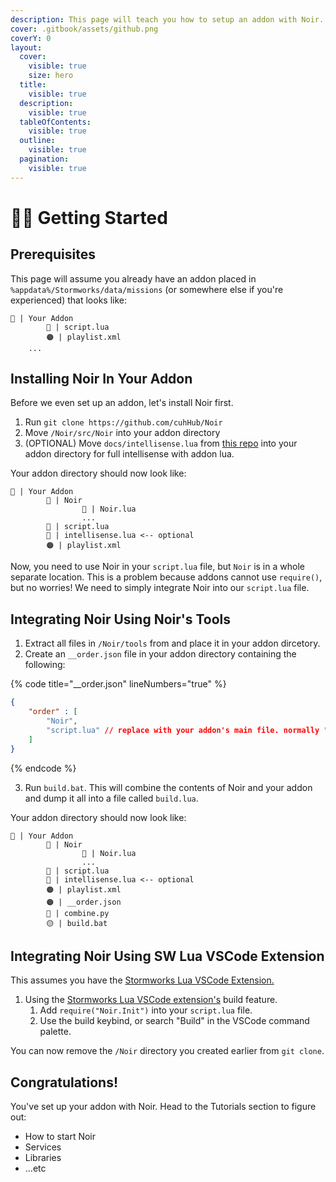 ```yaml
---
description: This page will teach you how to setup an addon with Noir.
cover: .gitbook/assets/github.png
coverY: 0
layout:
  cover:
    visible: true
    size: hero
  title:
    visible: true
  description:
    visible: true
  tableOfContents:
    visible: true
  outline:
    visible: true
  pagination:
    visible: true
---
```


# 🚶‍♂️ Getting Started

## Prerequisites

This page will assume you already have an addon placed in `%appdata%/Stormworks/data/missions` (or somewhere else if you're experienced) that looks like:

```
📁 | Your Addon
        🔵 | script.lua
        🟠 | playlist.xml
    ...
```

## Installing Noir In Your Addon

Before we even set up an addon, let's install Noir first.

1. Run `git clone https://github.com/cuhHub/Noir`
2. Move `/Noir/src/Noir` into your addon directory
3. (OPTIONAL)  Move `docs/intellisense.lua` from [this repo](https://github.com/Cuh4/StormworksAddonLuaDocumentation) into your addon directory for full intellisense with addon lua.

Your addon directory should now look like:

```
📁 | Your Addon
        📁 | Noir
                🔵 | Noir.lua
                ...
        🔵 | script.lua
        🔵 | intellisense.lua <-- optional
        🟠 | playlist.xml
```

Now, you need to use Noir in your `script.lua` file, but `Noir` is in a whole separate location. This is a problem because addons cannot use `require()`, but no worries! We need to simply integrate Noir into our `script.lua` file.

## Integrating Noir Using Noir's Tools

1. Extract all files in `/Noir/tools` from and place it in your addon dircetory.
2. Create an `__order.json` file in your addon directory containing the following:

{% code title="__order.json" lineNumbers="true" %}
```json
{
    "order" : [
        "Noir",
        "script.lua" // replace with your addon's main file. normally "script.lua"
    ]
}
```
{% endcode %}

3. Run `build.bat`. This will combine the contents of Noir and your addon and dump it all into a file called `build.lua`.

Your addon directory should now look like:

```
📁 | Your Addon
        📁 | Noir
                🔵 | Noir.lua
                ...
        🔵 | script.lua
        🔵 | intellisense.lua <-- optional
        🟠 | playlist.xml
        🟠 | __order.json
        🔵 | combine.py
        🟡 | build.bat
```

## Integrating Noir Using SW Lua VSCode Extension

This assumes you have the [Stormworks Lua VSCode Extension.](https://marketplace.visualstudio.com/items?itemName=NameousChangey.lifeboatapi)

1. Using the [Stormworks Lua VSCode extension's](https://marketplace.visualstudio.com/items?itemName=NameousChangey.lifeboatapi) build feature.
   1. Add `require("Noir.Init")` into your `script.lua` file.
   2. Use the build keybind, or search "Build" in the VSCode command palette.

You can now remove the `/Noir` directory you created earlier from `git clone`.

## Congratulations!

You've set up your addon with Noir. Head to the Tutorials section to figure out:

* How to start Noir
* Services
* Libraries
* ...etc
